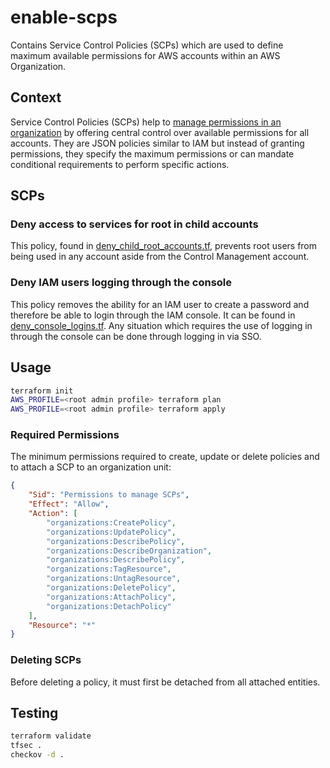 # enable-scps

Contains Service Control Policies (SCPs) which are used to define maximum available permissions for AWS accounts within an AWS Organization.

## Context

Service Control Policies (SCPs) help to [manage permissions in an organization](https://docs.aws.amazon.com/organizations/latest/userguide/orgs_manage_policies_scps.html) by offering central control over available permissions for all accounts. They are JSON policies similar to IAM but instead of granting permissions, they specify the maximum permissions or can mandate conditional requirements to perform specific actions.

## SCPs

### Deny access to services for root in child accounts

This policy, found in [deny_child_root_accounts.tf](./deny_child_root_accounts.tf), prevents root users from being used in any account aside from the Control Management account.

### Deny IAM users logging through the console

This policy removes the ability for an IAM user to create a password and therefore be able to login through the IAM console. It can be found in [deny_console_logins.tf](./deny_console_logins.tf). Any situation which requires the use of logging in through the console can be done through logging in via SSO.

## Usage

```bash
terraform init
AWS_PROFILE=<root admin profile> terraform plan
AWS_PROFILE=<root admin profile> terraform apply
```

### Required Permissions

The minimum permissions required to create, update or delete policies and to attach a SCP to an organization unit:

```json
{
    "Sid": "Permissions to manage SCPs",
    "Effect": "Allow",
    "Action": [
        "organizations:CreatePolicy",
        "organizations:UpdatePolicy",
        "organizations:DescribePolicy",
        "organizations:DescribeOrganization",
        "organizations:DescribePolicy",
        "organizations:TagResource",
        "organizations:UntagResource",
        "organizations:DeletePolicy",
        "organizations:AttachPolicy",
        "organizations:DetachPolicy"
    ],
    "Resource": "*"
}
```

### Deleting SCPs

Before deleting a policy, it must first be detached from all attached entities.

## Testing

```bash
terraform validate
tfsec .
checkov -d .
```
